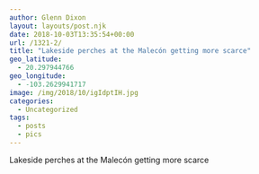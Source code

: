 ```yaml
---
author: Glenn Dixon
layout: layouts/post.njk
date: 2018-10-03T13:35:54+00:00
url: /1321-2/
title: "Lakeside perches at the Malecón getting more scarce"
geo_latitude:
  - 20.297944766
geo_longitude:
  - -103.2629941717
image: /img/2018/10/igIdptIH.jpg
categories:
  - Uncategorized
tags:
  - posts
  - pics
---
```

Lakeside perches at the Malecón getting more scarce